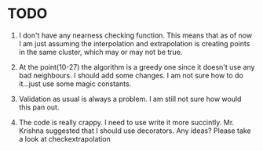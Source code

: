 TODO
====

1. I don't have any nearness checking function. This means that as of now I am just assuming the interpolation and extrapolation is creating points in the same cluster, which may or may not be true.

2. At the point(10-27) the algorithm is a greedy one since it doesn't use any bad neighbours. I should add some changes. I am not sure how to do it...just use some magic constants.

3. Validation as usual is always a problem. I am still not sure how would this pan out.

4. The code is really crappy. I need to use write it more succintly. Mr. Krishna suggested that I should use decorators. Any ideas? Please take a look at checkextrapolation


